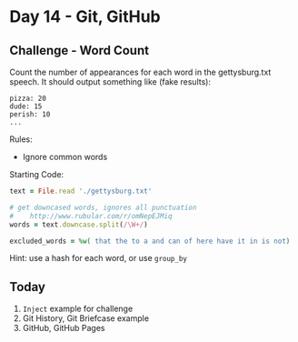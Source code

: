 Day 14 - Git, GitHub
====================

Challenge - Word Count
----------------------

Count the number of appearances for each word in the gettysburg.txt speech. It should output something like (fake results):

```
pizza: 20
dude: 15
perish: 10
...
```

Rules:

-	Ignore common words

Starting Code:

```ruby
text = File.read './gettysburg.txt'

# get downcased words, ignores all punctuation
#    http://www.rubular.com/r/omNepEJMiq
words = text.downcase.split(/\W+/)

excluded_words = %w( that the to a and can of here have it in is not)
```

Hint: use a hash for each word, or use `group_by`

Today
-----

1.	`Inject` example for challenge
2.	Git History, Git Briefcase example
3.	GitHub, GitHub Pages
